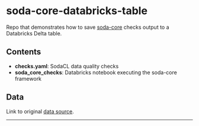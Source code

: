 # soda-core-databricks-table

Repo that demonstrates how to save [soda-core](https://github.com/sodadata/soda-core) checks output to a Databricks Delta table.

## Contents

* **checks.yaml**: SodaCL data quality checks
* **soda_core_checks**: Databricks notebook executing the soda-core framework

## Data

Link to original [data source](https://www.nyc.gov/site/tlc/about/tlc-trip-record-data.page).

***